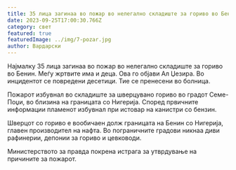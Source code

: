 ```yaml
---
title: 35 лица загинаа во пожар во нелегално складиште за гориво во Бенин
date: 2023-09-25T17:00:30.766Z
category: свет
featured: true
featuredImage: ../img/7-pozar.jpg
author: Вардарски
---
```

Најмалку 35 лица загинаа во пожар во нелегално складиште за гориво во Бенин. Меѓу жртвите има и деца. Ова го објави Ал Џезира. Во инцидентот се повредени десетици. Тие се пренесени во болница.

Пожарот избувнал во складиште за шверцувано гориво во градот Семе-Поџи, во близина на границата со Нигерија. Според првичните информации пламенот избувнал при истовар на канистри со бензин.

Шверцот со гориво е вообичаен долж границата на Бенин со Нигерија, главен производител на нафта. Во пограничните градови никнаа диви рафинерии, депонии за гориво и цевководи.

Министерството за правда покрена истрага за утврдување на причините за пожарот.